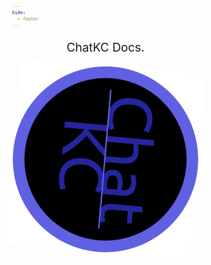 ```yaml
---
hide:
  - footer
---
```


<style>
  .rotate {
  animation: rotation 8s infinite linear;
}

@keyframes rotation {
  from {
    transform: rotate(0deg);
  }
  to {
    transform: rotate(359deg);
  }
}
</style>

<style>
big {
  font-size: 32px;
}
</style>
<big>
<p align="center">ChatKC Docs.</p>
</big>
<p align="center">
  <img src="/images/chatkc.png" onload="imgresize(this); height="500" width="500" class="rotate"/>
</p>



